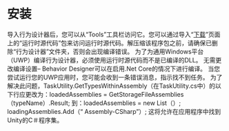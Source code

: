 # 安装
导入行为设计器后，您可以从“Tools”工具栏访问它。您可以通过导入“[下载](https://opsive.com/downloads/?pid=803)”页面上的“运行时源代码”包来访问运行时源代码。解压缩该程序包之前，请确保已删除“行为设计器”文件夹，否则会出现编译错误。
为了为通用Windows平台（UWP）编译行为设计器，必须使用运行时源代码而不是已编译的DLL。
无需更改编译设置– Behavior Designer可以在启用.Net Core的情况下进行编译。
当您尝试运行您的UWP应用时，您可能会收到一条错误消息，指示找不到任务。
为了解决此问题，TaskUtility.GetTypesWithinAssembly（在TaskUtility.cs中）的以下行应更改为：loadedAssemblies = GetStorageFileAssemblies（typeName）.Result;
到：loadedAssemblies = new List（）; 
loadingAssemblies.Add（“ Assembly-CSharp”）;
这将允许在应用程序中找到Unity的C＃程序集。
